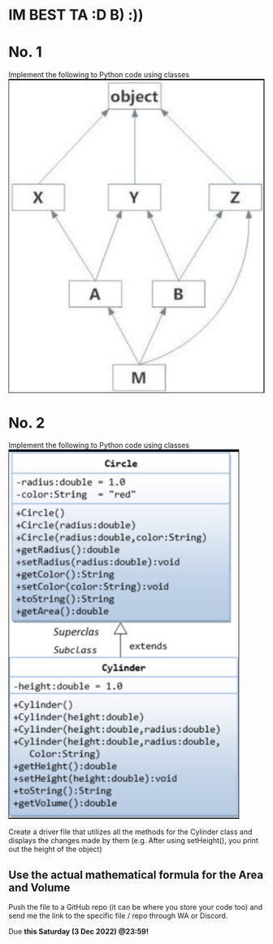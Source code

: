 # IM BEST TA :D B) :))
# No. 1
Implement the following to Python code using classes <br>
![No. 1](No1.png)

# No. 2
Implement the following to Python code using classes <br>
![No. 2](No2.png)

Create a driver file that utilizes all the methods for the Cylinder class and displays the changes made by them (e.g. After using setHeight(), you print out the height of the object)

Use the actual mathematical formula for the Area and Volume
---

Push the file to a GitHub repo (it can be where you store your code too) and send me the link to the specific file / repo through WA or Discord.

Due **this Saturday (3 Dec 2022) @23:59!**
